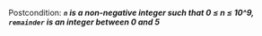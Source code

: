 Postcondition: ***`n` is a non-negative integer such that 0 ≤ n ≤ 10^9, `remainder` is an integer between 0 and 5***